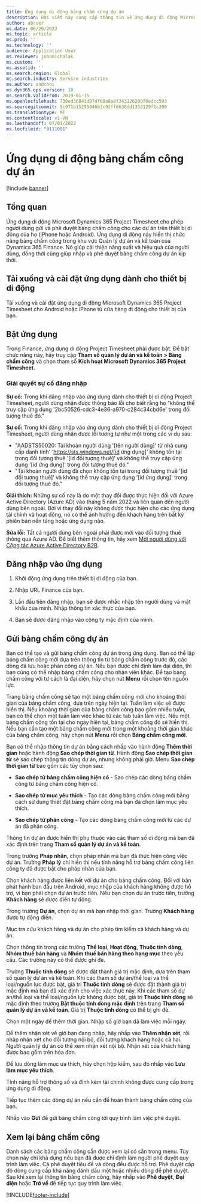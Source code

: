 ```yaml
---
title: Ứng dụng di động bảng chấm công dự án
description: Bài viết này cung cấp thông tin về ứng dụng di động Microsoft Dynamics 365 Project Timesheet. Ứng dụng di động Project Timesheet cho phép người dùng gửi và phê duyệt bảng chấm công cho các dự án trên thiết bị di động của họ.
author: abruer
ms.date: 06/29/2022
ms.topic: article
ms.prod: ''
ms.technology: ''
audience: Application User
ms.reviewer: johnmichalak
ms.custom: ''
ms.assetid: ''
ms.search.region: Global
ms.search.industry: Service industries
ms.author: andchoi
ms.dyn365.ops.version: 10
ms.search.validFrom: 2019-01-15
ms.openlocfilehash: 730ed36841d07df60e8a8f343126209f0edcc593
ms.sourcegitcommit: 5c971b15295046b3c92ff6638dd1352129f1c390
ms.translationtype: MT
ms.contentlocale: vi-VN
ms.lasthandoff: 07/01/2022
ms.locfileid: "9111001"
---
```

# <a name="project-timesheet-mobile-application"></a>Ứng dụng di động bảng chấm công dự án

[!include [banner](../includes/banner.md)]

## <a name="overview"></a>Tổng quan

Ứng dụng di động Microsoft Dynamics 365 Project Timesheet cho phép người dùng gửi và phê duyệt bảng chấm công cho các dự án trên thiết bị di động của họ (iPhone hoặc Android). Ứng dụng di động này hiển thị chức năng bảng chấm công trong khu vực Quản lý dự án và kế toán của Dynamics 365 Finance. Nó giúp cải thiện năng suất và hiệu quả của người dùng, đồng thời cũng giúp nhập và phê duyệt bảng chấm công dự án kịp thời.

## <a name="download-and-install-the-mobile-app"></a>Tải xuống và cài đặt ứng dụng dành cho thiết bị di động

Tải xuống và cài đặt ứng dụng di động Microsoft Dynamics 365 Project Timesheet cho Android hoặc iPhone từ cửa hàng di động cho thiết bị của bạn.

## <a name="enable-the-app"></a>Bật ứng dụng 

Trong Finance, ứng dụng di động Project Timesheet phải được bật. Để bật chức năng này, hãy truy cập **Tham số quản lý dự án và kế toán \> Bảng chấm công** và chọn tham số **Kích hoạt Microsoft Dynamics 365 Project Timesheet**.

### <a name="resolve-sign-in-issues"></a>Giải quyết sự cố đăng nhập

**Sự cố:** Trong khi đăng nhập vào ứng dụng dành cho thiết bị di động Project Timesheet, người dùng nhận được thông báo lỗi cho biết rằng họ "không thể truy cập ứng dụng '2bc50526-cdc3-4e36-a970-c284c34cbd6e' trong đối tượng thuê đó."

**Sự cố:** Trong khi đăng nhập vào ứng dụng dành cho thiết bị di động Project Timesheet, người dùng nhận được lỗi tương tự như một trong các ví dụ sau:

- "AADSTS50020: Tài khoản người dùng '[tên người dùng]' từ nhà cung cấp danh tính' 'https://sts.windows.net/[id ứng dụng]' không tồn tại trong đối tượng thuê '[id đối tượng thuê]' và không thể truy cập ứng dụng '[id ứng dụng]' trong đối tượng thuê đó."
- "Tài khoản người dùng đã chọn không tồn tại trong đối tượng thuê '[id đối tượng thuê]' và không thể truy cập ứng dụng '[id ứng dụng]' trong đối tượng thuê đó."

**Giải thích:** Những sự cố này là do một thay đổi được thực hiện đối với Azure Active Directory (Azure AD) vào tháng 5 năm 2022 và liên quan đến người dùng bên ngoài. Bởi vì thay đổi này không được thực hiện cho các ứng dụng tài chính và hoạt động, nó có thể ảnh hưởng đến khách hàng trên bất kỳ phiên bản nền tảng hoặc ứng dụng nào.

**Sửa lỗi:** Tất cả người dùng bên ngoài phải được mời vào đối tượng thuê thông qua Azure AD. Để biết thêm thông tin, hãy xem [Mời người dùng với Cộng tác Azure Active Directory B2B](/power-platform/admin/invite-users-azure-active-directory-b2b-collaboration).

## <a name="sign-in-to-the-app"></a>Đăng nhập vào ứng dụng

1.  Khởi động ứng dụng trên thiết bị di động của bạn.

2.  Nhập URL Finance của bạn.

3.  Lần đầu tiên đăng nhập, bạn sẽ được nhắc nhập tên người dùng và mật khẩu của mình. Nhập thông tin xác thực của bạn.

4. Bạn sẽ được đăng nhập vào công ty mặc định của mình.

## <a name="submit-a-project-timesheet"></a>Gửi bảng chấm công dự án

Bạn có thể tạo và gửi bảng chấm công dự án trong ứng dụng. Bạn có thể lập bảng chấm công mới dựa trên thông tin từ bảng chấm công trước đó, các dòng đã lưu hoặc phân công dự án. Nếu bạn được chỉ định làm đại diện, thì bạn cũng có thể nhập bảng chấm công cho nhân viên khác. Để tạo bảng chấm công với tư cách là đại diện, hãy chọn nút **Menu** rồi chọn tên nguồn lực.

Trang bảng chấm công sẽ tạo một bảng chấm công mới cho khoảng thời gian của bảng chấm công, dựa trên ngày hiện tại. Tuần làm việc sẽ được hiển thị. Nếu khoảng thời gian của bảng chấm công bao gồm nhiều tuần, bạn có thể chọn một tuần làm việc khác từ các tab tuần làm việc.
Nếu một bảng chấm công tồn tại cho ngày hiện tại, bảng chấm công đó sẽ hiển thị. Nếu bạn cần tạo một bảng chấm công mới trong một khoảng thời gian khác của bảng chấm công, hãy chọn nút **Menu** rồi chọn **Bảng chấm công mới**.

Bạn có thể nhập thông tin dự án bằng cách nhấp vào hành động **Thêm thời gian** hoặc hành động **Sao chép thời gian từ**. Hành động **Sao chép thời gian từ** sẽ sao chép thông tin dòng dự án, nhưng không phải giờ. Menu **Sao chép thời gian từ** bao gồm các tùy chọn sau:

- **Sao chép từ bảng chấm công hiện có** - Sao chép các dòng bảng chấm công từ bảng chấm công hiện có.

- **Sao chép từ mục yêu thích** - Tạo các dòng bảng chấm công mới bằng cách sử dụng thiết đặt bảng chấm công mà bạn đã chọn làm mục yêu thích.

- **Sao chép từ phân công** - Tạo các dòng bảng chấm công mới từ các dự án đã phân công.

Thông tin dự án được hiển thị phụ thuộc vào các tham số di động mà bạn đã xác định trên trang **Tham số quản lý dự án và kế toán**.

Trong trường **Pháp nhân**, chọn pháp nhân mà bạn đã thực hiện công việc dự án. Trường **Pháp lý** chỉ hiển thị nếu tính năng hỗ trợ bảng chấm công liên công ty đã được bật cho pháp nhân của bạn.

Chọn khách hàng được liên kết với dự án cho bảng chấm công. Đối với bản phát hành ban đầu trên Android, mục nhập của khách hàng không được hỗ trợ, vì bạn phải chọn dự án trước tiên. Nếu bạn chọn dự án trước tiên, trường **Khách hàng** sẽ được điền tự động.

Trong trường **Dự án**, chọn dự án mà bạn nhập thời gian. Trường **Khách hàng** được tự động điền.

Mục tra cứu khách hàng và dự án cho phép tìm kiếm cả khách hàng và dự án.

Chọn thông tin trong các trường **Thể loại**, **Hoạt động**, **Thuộc tính dòng**, **Nhóm thuế bán hàng** và **Nhóm thuế bán hàng theo hạng mục** theo yêu cầu. Các trường này có thể được ghi đè.

Trường **Thuộc tính dòng** sẽ được đặt thành giá trị mặc định, dựa trên tham số quản lý dự án và kế toán. Khi các tham số dự án/thể loại và thể loại/nguồn lực được bật, giá trị **Thuộc tính dòng** sẽ được đặt thành giá trị mặc định mà bạn đã xác định cho việc xác thực này. Khi các tham số dự án/thể loại và thể loại/nguồn lực không được bật, giá trị **Thuộc tính dòng** sẽ mặc định theo trường **Bật thuộc tính dòng mặc định** trên trang **Tham số quản lý dự án và kế toán**. Giá trị **Thuộc tính dòng** có thể bị ghi đè.

Chọn một ngày để thêm thời gian. Nhập số giờ bạn đã làm việc mỗi ngày.

Để thêm nhận xét về giờ bạn đang nhập, hãy nhấp vào **Thêm nhận xét**, rồi nhập nhận xét cho đối tượng nội bộ, đối tượng khách hàng hoặc cả hai.
Người quản lý dự án có thể xem nhận xét nội bộ. Nhận xét của khách hàng được bao gồm trên hóa đơn.

Để lưu dòng làm mục ưa thích, hãy chọn hộp kiểm, sau đó nhấp vào **Lưu làm mục yêu thích**.

Tính năng hỗ trợ thông số và đính kèm tài chính không được cung cấp trong ứng dụng di động.

Tiếp tục thêm các dòng dự án nếu cần để hoàn thành bảng chấm công của bạn.

Nhấp vào **Gửi** để gửi bảng chấm công tới quy trình làm việc phê duyệt.

## <a name="review-timesheets"></a>Xem lại bảng chấm công

Danh sách các bảng chấm công cần được xem lại có sẵn trong menu. Tùy chọn này chỉ khả dụng nếu bạn đã được chỉ định làm người phê duyệt quy trình làm việc. Cả phê duyệt tiêu đề và dòng đều được hỗ trợ. Phê duyệt cấp độ dòng cung cấp khả năng đánh dấu một hoặc nhiều dòng để phê duyệt. Sau khi xem lại thông tin bảng chấm công, hãy nhấp vào **Phê duyệt**, **Đại diện** hoặc **Trở về** để tiếp tục quy trình làm việc.


[!INCLUDE[footer-include](../includes/footer-banner.md)]
